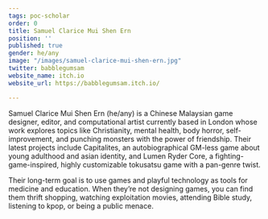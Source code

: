 ```yaml
---
tags: poc-scholar
order: 0
title: Samuel Clarice Mui Shen Ern
position: ''
published: true
gender: he/any
image: "/images/samuel-clarice-mui-shen-ern.jpg"
twitter: babblegumsam
website_name: itch.io
website_url: https://babblegumsam.itch.io/

---
```

Samuel Clarice Mui Shen Ern (he/any) is a Chinese Malaysian game designer, editor, and computational artist currently based in London whose work explores topics like Christianity, mental health, body horror, self-improvement, and punching monsters with the power of friendship. Their latest projects include Capitalites, an autobiographical GM-less game about young adulthood and asian identity, and Lumen Ryder Core, a fighting-game-inspired, highly customizable tokusatsu game with a pan-genre twist.

Their long-term goal is to use games and playful technology as tools for medicine and education. When they’re not designing games, you can find them thrift shopping, watching exploitation movies, attending Bible study, listening to kpop, or being a public menace.